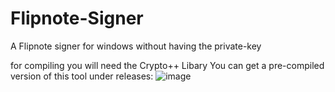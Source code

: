 # Flipnote-Signer
A Flipnote signer for windows without having the private-key

for compiling you will need the Crypto++ Libary
You can get a pre-compiled version of this tool under releases:
![image](https://user-images.githubusercontent.com/97799691/204158589-f2d93946-c528-40ec-9631-5eecf7c3fc53.png)
